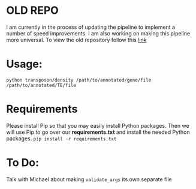 # OLD REPO
I am currently in the process of updating the pipeline to implement a number of speed improvements. I am also working on making this pipeline more universal. To view the old repository follow this [link](https://github.com/EdgerLab/TE_Density_Old)


# Usage:
`python transposon/density /path/to/annotated/gene/file /path/to/annotated/TE/file`

# Requirements
Please install Pip so that you may easily install Python packages.
Then we will use Pip to go over our **requirements.txt** and install the needed Python packages.
`pip install -r requirements.txt`

# To Do:
Talk with Michael about making `validate_args` its own separate file

